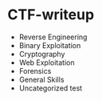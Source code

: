 # CTF-writeup
* Reverse Engineering
* Binary Exploitation
* Cryptography
* Web Exploitation
* Forensics 
* General Skills
* Uncategorized
test
